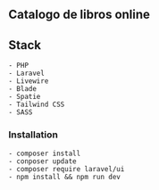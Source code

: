 
## Catalogo de libros online



## Stack

    - PHP
    - Laravel
    - Livewire
    - Blade
    - Spatie
    - Tailwind CSS
    - SASS


### Installation

    - composer install
    - conposer update
    - composer require laravel/ui
    - npm install && npm run dev



